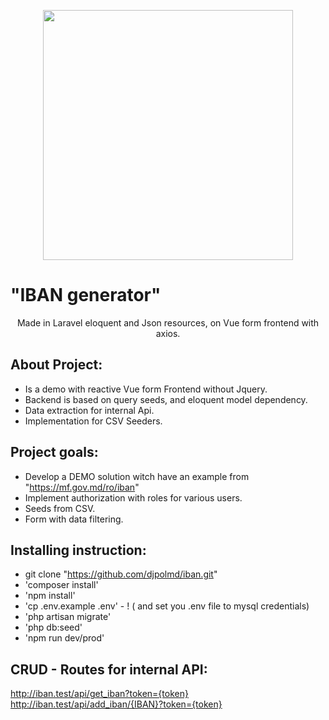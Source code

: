 <p align="center"><img src="https://res.cloudinary.com/dtfbvvkyp/image/upload/v1566331377/laravel-logolockup-cmyk-red.svg" width="400"></p>

# <b> "IBAN generator"</b>

<p align="center">  
Made in Laravel eloquent and Json resources, on Vue form frontend with axios.
</p>

## About Project:

- Is a demo with reactive Vue form Frontend without Jquery.
- Backend is based on query seeds, and eloquent model dependency.
- Data extraction for internal Api.
- Implementation for CSV Seeders. 

## Project goals:

- Develop a DEMO solution witch have an example from "https://mf.gov.md/ro/iban"
- Implement authorization with roles for various users.
- Seeds from CSV.
- Form with data filtering.


## Installing instruction:

- git clone  "https://github.com/djpolmd/iban.git"
- 'composer install'
- 'npm install'
- 'cp .env.example .env' - ! ( and set you .env file to mysql credentials) 
- 'php artisan migrate'
- 'php db:seed'
- 'npm run dev/prod'

## CRUD - Routes for internal API:

http://iban.test/api/get_iban?token={token}
http://iban.test/api/add_iban/{IBAN}?token={token}

